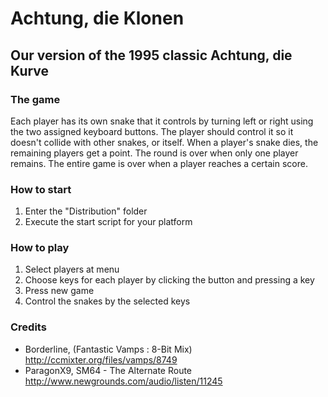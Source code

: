 # Achtung, die Klonen

## Our version of the 1995 classic Achtung, die Kurve

### The game
Each player has its own snake that it controls by turning left or right using the two assigned keyboard buttons. The player should control it so it doesn't collide with other snakes, or itself. When a player's snake dies, the remaining players get a point. The round is over when only one player remains. The entire game is over when a player reaches a certain score.

### How to start

1. Enter the "Distribution" folder
2. Execute the start script for your platform

### How to play

1. Select players at menu
2. Choose keys for each player by clicking the button and pressing a key
3. Press new game
4. Control the snakes by the selected keys

### Credits
- Borderline, (Fantastic Vamps : 8-Bit Mix) <http://ccmixter.org/files/vamps/8749>
- ParagonX9, SM64 - The Alternate Route <http://www.newgrounds.com/audio/listen/11245>